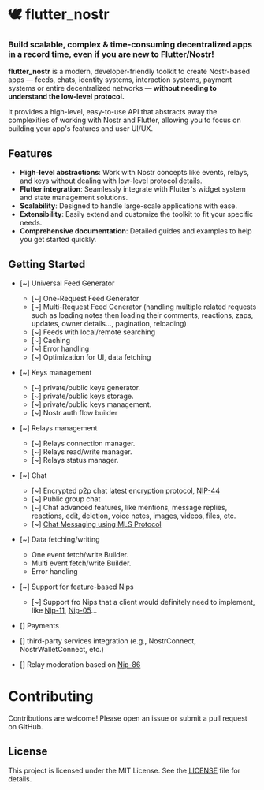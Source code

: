 # 🕊️ flutter_nostr  
### Build scalable, complex & time-consuming decentralized apps in a record time, even if you are new to Flutter/Nostr!


**flutter_nostr** is a modern, developer-friendly toolkit to create Nostr-based apps — feeds, chats, identity systems, interaction systems, payment systems or entire decentralized networks — **without needing to understand the low-level protocol.**

It provides a high-level, easy-to-use API that abstracts away the complexities of working with Nostr and Flutter, allowing you to focus on building your app's features and user UI/UX.



## Features
- **High-level abstractions**: Work with Nostr concepts like events, relays, and keys without dealing with low-level protocol details.
- **Flutter integration**: Seamlessly integrate with Flutter's widget system and state management solutions.
- **Scalability**: Designed to handle large-scale applications with ease.
- **Extensibility**: Easily extend and customize the toolkit to fit your specific needs.
- **Comprehensive documentation**: Detailed guides and examples to help you get started quickly.


## Getting Started

- [~] Universal Feed Generator
  - [~] One-Request Feed Generator
  - [~] Multi-Request Feed Generator (handling multiple related requests such as loading notes then loading their comments, reactions, zaps, updates, owner details..., pagination, reloading)
  - [~] Feeds with local/remote searching
  - [~] Caching
  - [~] Error handling
  - [~] Optimization for UI, data fetching

- [~] Keys management
  - [~] private/public keys generator.
  - [~] private/public keys storage.
  - [~] private/public keys management.
  - [~] Nostr auth flow builder

- [~] Relays management
  - [~] Relays connection manager.
  - [~] Relays read/write manager.
  - [~] Relays status manager.
  
- [~] Chat
  - [~] Encrypted p2p chat latest encryption protocol, [NIP-44](https://github.com/nostr-protocol/nips/blob/master/44.md)
  - [~] Public group chat 
  - [~] Chat advanced features, like mentions, message replies, reactions, edit, deletion, voice notes, images, videos, files, etc.
  - [~] [Chat Messaging using MLS Protocol](https://github.com/nostr-protocol/nips/blob/master/EE.md)

- [~] Data fetching/writing
  - One event fetch/write Builder.
  - Multi event fetch/write Builder.
  - Error handling

- [~] Support for feature-based Nips
  - [~] Support fro Nips that a client would definitely need to implement, like [Nip-11](https://github.com/nostr-protocol/nips/blob/master/11.md), [Nip-05](https://github.com/nostr-protocol/nips/blob/master/05.md)...

- [] Payments
- [] third-party services integration (e.g., NostrConnect, NostrWalletConnect, etc.)
- [] Relay moderation based on [Nip-86](https://github.com/nostr-protocol/nips/blob/master/86.md)

 # Contributing
Contributions are welcome! Please open an issue or submit a pull request on GitHub.

## License
This project is licensed under the MIT License. See the [LICENSE](LICENSE) file for details.
